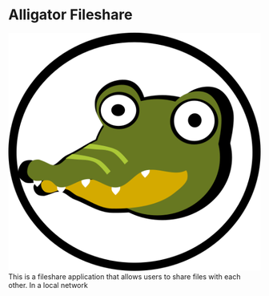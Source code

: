 # Alligator Fileshare

![](./assets/Croki.png)
This is a fileshare application that allows users to share files with each other.
In a local network
